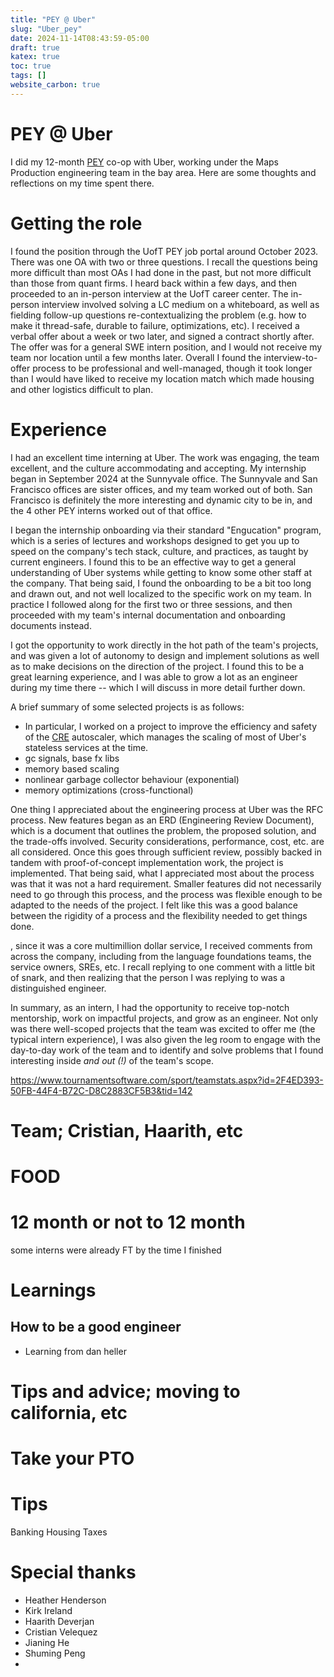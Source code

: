 ```yaml
---
title: "PEY @ Uber"
slug: "Uber_pey"
date: 2024-11-14T08:43:59-05:00
draft: true
katex: true
toc: true
tags: []
website_carbon: true
---
```



# PEY @ Uber

I did my 12-month [PEY](https://discover.engineering.utoronto.ca/experiential-learning/professional-experience-year-pey/) co-op with Uber, working under the Maps Production engineering team in the bay area.
Here are some thoughts and reflections on my time spent there.


# Getting the role

I found the position through the UofT PEY job portal around October 2023. There was one OA with two or three questions. I recall the questions being more difficult than most OAs I had done in the past, but not more difficult than those from quant firms. I heard back within a few days, and then proceeded to an in-person interview at the UofT career center. The in-person interview involved solving a LC medium on a whiteboard, as well as fielding follow-up questions re-contextualizing the problem (e.g. how to make it thread-safe, durable to failure, optimizations, etc). I received a verbal offer about a week or two later, and signed a contract shortly after.
The offer was for a general SWE intern position, and I would not receive my team nor location until a few months later.
Overall I found the interview-to-offer process to be professional and well-managed, though it took longer than I would have liked to receive my location match which made housing and other logistics difficult to plan.

# Experience

I had an excellent time interning at Uber. The work was engaging, the team excellent, and the culture accommodating and accepting.
My internship began in September 2024 at the Sunnyvale office. The Sunnyvale and San Francisco offices are sister offices, and my team worked out of both.
San Francisco is definitely the more interesting and dynamic city to be in, and the 4 other PEY interns worked out of that office.

I began the internship onboarding via their standard "Engucation" program, which is a series of lectures and workshops designed to get you up to speed on the company's tech stack, culture, and practices, as taught by current engineers.
I found this to be an effective way to get a general understanding of Uber systems while getting to know some other staff at the company.
That being said, I found the onboarding to be a bit too long and drawn out, and not well localized to the specific work on my team.
In practice I followed along for the first two or three sessions, and then proceeded with my team's internal documentation and onboarding documents instead.

I got the opportunity to work directly in the hot path of the team's projects, and was given a lot of autonomy to design and implement solutions as well as to make decisions on the direction of the project.
I found this to be a great learning experience, and I was able to grow a lot as an engineer during my time there -- which I will discuss in more detail further down.


A brief summary of some selected projects is as follows:

- In particular, I worked on a project to improve the efficiency and safety of the [CRE](https://www.uber.com/en-CA/blog/capacity-recommendation-engine/) autoscaler, which manages the scaling of most of Uber's stateless services at the time.
- gc signals, base fx libs
- memory based scaling
- nonlinear garbage collector behaviour (exponential)
- memory optimizations (cross-functional)


One thing I appreciated about the engineering process at Uber was the RFC process.
New features began as an ERD (Engineering Review Document), which is a document that outlines the problem, the proposed solution, and the trade-offs involved.
Security considerations, performance, cost, etc. are all considered. Once this goes through sufficient review, possibly backed in tandem with proof-of-concept implementation work, the project is implemented.
That being said, what I appreciated most about the process was that it was not a hard requirement.
Smaller features did not necessarily need to go through this process, and the process was flexible enough to be adapted to the needs of the project.
I felt like this was a good balance between the rigidity of a process and the flexibility needed to get things done.

, since it was a core multimillion dollar service, I received comments from across the company, including from the language foundations teams, the service owners, SREs, etc. I recall replying to one comment with a little bit of snark, and then realizing that the person I was replying to was a distinguished engineer. 

In summary, as an intern, I had the opportunity to receive top-notch mentorship, work on impactful projects, and grow as an engineer.
Not only was there well-scoped projects that the team was excited to offer me (the typical intern experience), I was also given the leg room to engage with the day-to-day work of the team and to identify and solve problems that I found interesting inside _and out (!)_ of the team's scope.





<!-- -    \item I help ensure reliable and efficient operation of Uber's mapping and core services via participating in on-call rotation, incident response, and service ownership on the mapping production engineering (SRE) team, primarily focusing on capacity safety, efficiency, and performance
    \item Designed \& delivered extension to \chref{https://www.uber.com/blog/capacity-recommendation-engine/}{CRE} to build CPU \& throughput-informed rectangular auto-scaling system for Uber's stateless microservices to improve failover safety and reduce cost. Approximately half of Uber's stateless compute is managed by this system.
    \item Diagnosed and fixed severe memory allocation issue causing excess garbage collector load, service degradation, and outages in a critical core service (>2.5 mil RPS) via `hacking' the go runtime; reduced service compute cost by >\$700,000 while improving latency and reliability
    \item Worked with language foundation teams to improve go and java service observability into garbage collector performance. For example, I identified a non-linear relationship in GC signals for use to predict service performance degradation under high load
    \item Developing end-to-end memory leak detection system including Go \& JVM garbage collector monitoring, auto-scaling, and load-testing tooling -->



https://www.tournamentsoftware.com/sport/teamstats.aspx?id=2F4ED393-50FB-44F4-B72C-D8C2883CF5B3&tid=142











# Team; Cristian, Haarith, etc


# FOOD

# 12 month or not to 12 month

some interns were already FT by the time I finished



# Learnings

## How to be a good engineer

- Learning from  dan heller


# Tips and advice; moving to california, etc


# Take your PTO


# Tips 

Banking
Housing
Taxes


# Special thanks

- Heather Henderson 
- Kirk Ireland
- Haarith Deverjan
- Cristian Velequez
- Jianing He
- Shuming Peng
- 

